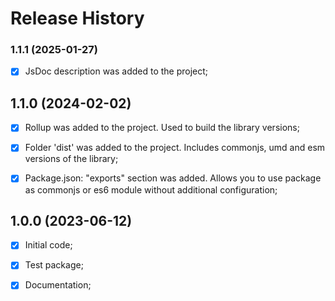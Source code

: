 # Release History



### 1.1.1 (2025-01-27)
- [x] JsDoc description was added to the project;



## 1.1.0 (2024-02-02)
- [x] Rollup was added to the project. Used to build the library versions;
- [x] Folder 'dist' was added to the project. Includes commonjs, umd and esm versions of the library;
- [x] Package.json: "exports" section was added. Allows you to use package as commonjs or es6 module without additional configuration;



## 1.0.0 (2023-06-12)
 
 - [x] Initial code;
 - [x] Test package;
 - [x] Documentation;


